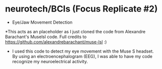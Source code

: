 # neurotech/BCIs (Focus Replicate #2)
- Eye/Jaw Movement Detection

*This acts as an placeholder as I just cloned the code from Alexandre Barachant's Muselsl code. Full credits to https://github.com/alexandrebarachant/muse-lsl :) 
- I used this code to detect my eye movement with the Muse S headset. By using an electroencephalogram (EEG), I was able to have my code recognize my neuroelectrical activity. 

